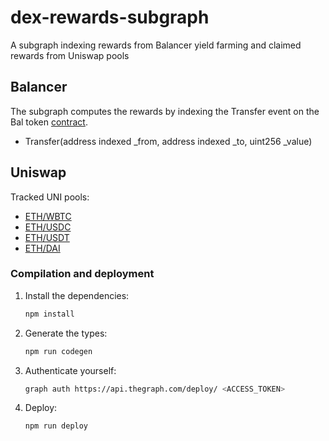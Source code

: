 # dex-rewards-subgraph
A subgraph indexing rewards from Balancer yield farming and claimed rewards from Uniswap pools

## Balancer

The subgraph computes the rewards by indexing the Transfer event on the Bal token
[contract](https://etherscan.io/address/0xba100000625a3754423978a60c9317c58a424e3d). 
- Transfer(address indexed _from, address indexed _to, uint256 _value)

## Uniswap
Tracked UNI pools:

* [ETH/WBTC](https://etherscan.io/address/0xca35e32e7926b96a9988f61d510e038108d8068e)
* [ETH/USDC](https://etherscan.io/address/0x7fba4b8dc5e7616e59622806932dbea72537a56b)
* [ETH/USDT](https://etherscan.io/address/0x6c3e4cb2e96b01f4b866965a91ed4437839a121a)
* [ETH/DAI](https://etherscan.io/address/0xa1484c3aa22a66c62b77e0ae78e15258bd0cb711)

### Compilation and deployment

1. Install the dependencies:
    ```bash
    npm install
    ```
2. Generate the types:
    ```bash
    npm run codegen
    ```
3. Authenticate yourself:
    ```bash
    graph auth https://api.thegraph.com/deploy/ <ACCESS_TOKEN>
    ```
3. Deploy:
    ```bash
    npm run deploy
    ```